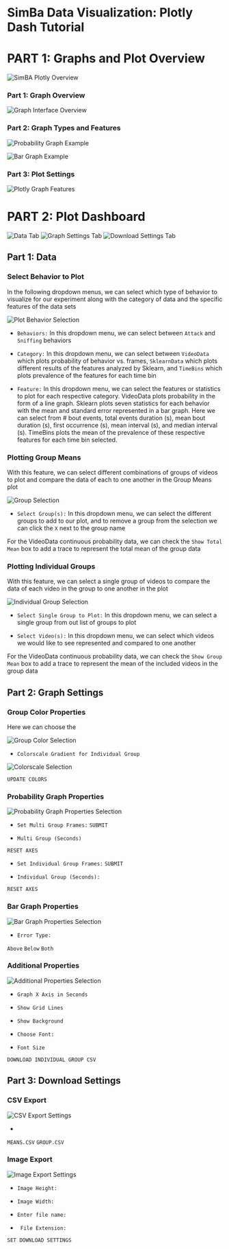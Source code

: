 # SimBa Data Visualization: Plotly Dash Tutorial


# PART 1: Graphs and Plot Overview

![](https://github.com/sgoldenlab/simba/blob/master/images/cover%20photo.PNG "SimBA Plotly Overview")

### Part 1: Graph Overview

![](https://github.com/sgoldenlab/simba/blob/master/images/overall_bar.JPG "Graph Interface Overview")

### Part 2: Graph Types and Features

![](https://github.com/sgoldenlab/simba/blob/master/images/probability.JPG "Probability Graph Example")

![](https://github.com/sgoldenlab/simba/blob/master/images/bargraph.JPG "Bar Graph Example")

### Part 3: Plot Settings

![](https://github.com/sgoldenlab/simba/blob/master/images/probability_features.png "Plotly Graph Features")

# PART 2: Plot Dashboard

![](https://github.com/sgoldenlab/simba/blob/master/images/data_tab.JPG "Data Tab")
![](https://github.com/sgoldenlab/simba/blob/master/images/graphsettings_tab.JPG "Graph Settings Tab")
![](https://github.com/sgoldenlab/simba/blob/master/images/downloadsettings_2.JPG "Download Settings Tab")

## Part 1: Data

### Select Behavior to Plot

In the following dropdown menus, we can select which type of behavior to visualize for our experiment along with the category of data
and the specific features of the data sets

![](https://github.com/sgoldenlab/simba/blob/master/images/plot_behavior.JPG "Plot Behavior Selection")

* ```Behaviors:``` In this dropdown menu, we can select between `Attack` and `Sniffing` behaviors

* ```Category:``` In this dropdown menu, we can select between `VideoData` which plots probability of behavior vs. frames,
`SklearnData` which plots different results of the features analyzed by Sklearn, and `TimeBins` which plots prevalence of the features
for each time bin

* ```Feature:``` In this dropdown menu, we can select the features or statistics to plot for each respective category. VideoData 
plots probability in the form of a line graph. Sklearn plots seven statistics for each behavior with the mean and standard error represented
in a bar graph. Here we can select from # bout events, total events duration (s), mean bout duration (s), first occurrence (s), mean interval
(s), and median interval (s). TimeBins plots the mean of the prevalence of these respective features for each time bin selected.

### Plotting Group Means

With this feature, we can select different combinations of groups of videos to plot and compare the data of each to one another in the Group Means plot

![](https://github.com/sgoldenlab/simba/blob/master/images/group_means.JPG "Group Selection")

* ```Select Group(s):``` In this dropdown menu, we can select the different groups to add to our plot, and to remove a group
from the selection we can click the `X` next to the group name

For the VideoData continuous probability data, we can check the `Show Total Mean` box to add a trace to represent the total mean of the group data

### Plotting Individual Groups

With this feature, we can select a single group of videos to compare the data of each video in the group to one another in the plot

![](https://github.com/sgoldenlab/simba/blob/master/images/individual_groups.JPG "Individual Group Selection")

* ```Select Single Group to Plot:``` In this dropdown menu, we can select a single group from out list of groups to plot

* ```Select Video(s):``` In this dropdown menu, we can select which videos we would like to see represented and compared to one another

For the VideoData continuous probability data, we can check the `Show Group Mean` box to add a trace to represent the mean of the included videos
in the group data 

## Part 2: Graph Settings

### Group Color Properties

Here we can choose the 

![](https://github.com/sgoldenlab/simba/blob/master/images/group_colors.png "Group Color Selection")

* ```Colorscale Gradient for Individual Group```

![](https://github.com/sgoldenlab/simba/blob/master/images/colorscales.png "Colorscale Selection")

`UPDATE COLORS`

### Probability Graph Properties

![](https://github.com/sgoldenlab/simba/blob/master/images/probability_propertiesJPG.JPGg "Probability Graph Properties Selection")

* ```Set Multi Group Frames:```
`SUBMIT`

* ```Multi Group (Seconds)```

`RESET AXES`

* ```Set Individual Group Frames:```
`SUBMIT`

* ```Individual Group (Seconds):```

`RESET AXES`

### Bar Graph Properties

![](https://github.com/sgoldenlab/simba/blob/master/images/bar_properties.JPG "Bar Graph Properties Selection")

* ```Error Type:```

`Above` `Below` `Both` 

### Additional Properties

![](https://github.com/sgoldenlab/simba/blob/master/images/additionalproperties_2.JPG "Additional Properties Selection")

* ```Graph X Axis in Seconds```

* ```Show Grid Lines```

* ```Show Background```

* ```Choose Font:```

* ```Font Size```

`DOWNLOAD INDIVIDUAL GROUP CSV`

## Part 3: Download Settings

### CSV Export 

![](https://github.com/sgoldenlab/simba/blob/master/images/csv_export.JPG "CSV Export Settings")

* ```Enter csv file name:

`MEANS.CSV` `GROUP.CSV`

### Image Export
![](https://github.com/sgoldenlab/simba/blob/master/images/imageexport_2.JPG "Image Export Settings")

* ```Image Height:```

* ```Image Width:```

* ```Enter file name:```

* ``` File Extension:```

`SET DOWNLOAD SETTINGS`
